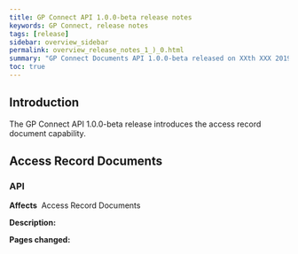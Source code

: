 ```yaml
---
title: GP Connect API 1.0.0-beta release notes
keywords: GP Connect, release notes
tags: [release]
sidebar: overview_sidebar
permalink: overview_release_notes_1_)_0.html
summary: "GP Connect Documents API 1.0.0-beta released on XXth XXX 2019"
toc: true
---
```


## Introduction ##

The GP Connect API 1.0.0-beta release introduces the access record document capability.


## Access Record Documents ##

### API ###

**Affects**&nbsp; Access Record Documents

**Description:**


**Pages changed:**
